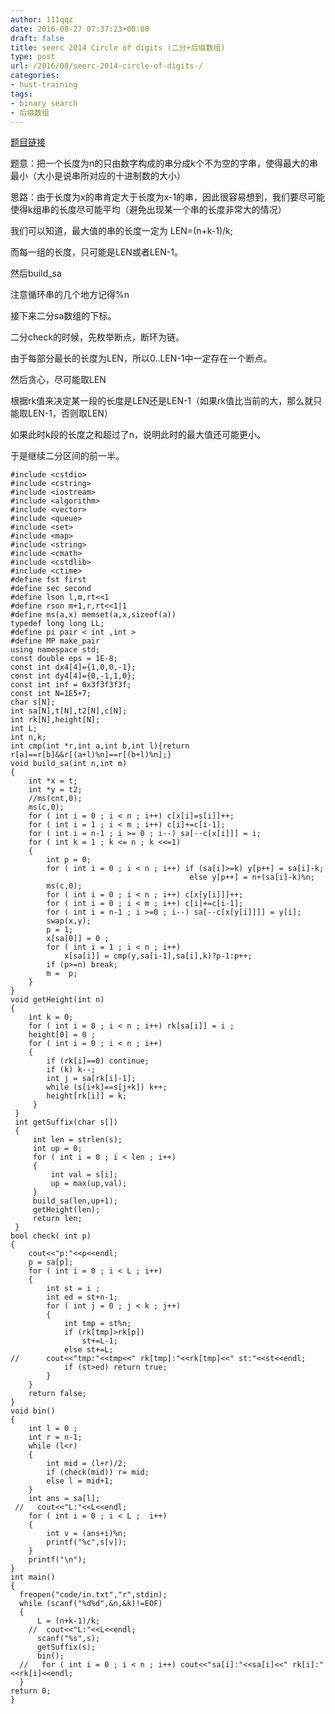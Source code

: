 ```yaml
---
author: 111qqz
date: 2016-08-27 07:37:23+00:00
draft: false
title: seerc 2014 Circle of digits (二分+后缀数组)
type: post
url: /2016/08/seerc-2014-circle-of-digits-/
categories:
- hust-training
tags:
- binary search
- 后缀数组
---
```


[题目链接](http://acm.hust.edu.cn/vjudge/contest/130303#problem/B)

题意：把一个长度为n的只由数字构成的串分成k个不为空的字串，使得最大的串最小（大小是说串所对应的十进制数的大小）

思路：由于长度为x的串肯定大于长度为x-1的串，因此很容易想到，我们要尽可能使得k组串的长度尽可能平均（避免出现某一个串的长度非常大的情况）

我们可以知道，最大值的串的长度一定为 LEN=(n+k-1)/k;

而每一组的长度，只可能是LEN或者LEN-1。

然后build_sa

注意循环串的几个地方记得%n

接下来二分sa数组的下标。

二分check的时候，先枚举断点，断环为链。

由于每部分最长的长度为LEN，所以0..LEN-1中一定存在一个断点。

然后贪心，尽可能取LEN

根据rk值来决定某一段的长度是LEN还是LEN-1（如果rk值比当前的大，那么就只能取LEN-1，否则取LEN）

如果此时k段的长度之和超过了n，说明此时的最大值还可能更小。

于是继续二分区间的前一半。

    
    #include <cstdio>
    #include <cstring>
    #include <iostream>
    #include <algorithm>
    #include <vector>
    #include <queue>
    #include <set>
    #include <map>
    #include <string>
    #include <cmath>
    #include <cstdlib>
    #include <ctime>
    #define fst first
    #define sec second
    #define lson l,m,rt<<1
    #define rson m+1,r,rt<<1|1
    #define ms(a,x) memset(a,x,sizeof(a))
    typedef long long LL;
    #define pi pair < int ,int >
    #define MP make_pair
    using namespace std;
    const double eps = 1E-8;
    const int dx4[4]={1,0,0,-1};
    const int dy4[4]={0,-1,1,0};
    const int inf = 0x3f3f3f3f;
    const int N=1E5+7;
    char s[N];
    int sa[N],t[N],t2[N],c[N];
    int rk[N],height[N];
    int L;
    int n,k;
    int cmp(int *r,int a,int b,int l){return r[a]==r[b]&&r[(a+l)%n]==r[(b+l)%n];}
    void build_sa(int n,int m)
    {
        int *x = t;
        int *y = t2;
        //ms(cnt,0);
        ms(c,0);
        for ( int i = 0 ; i < n ; i++) c[x[i]=s[i]]++;
        for ( int i = 1 ; i < m ; i++) c[i]+=c[i-1];
        for ( int i = n-1 ; i >= 0 ; i--) sa[--c[x[i]]] = i;
        for ( int k = 1 ; k <= n ; k <<=1)
        {
            int p = 0;
            for ( int i = 0 ; i < n ; i++) if (sa[i]>=k) y[p++] = sa[i]-k;
                                            else y[p++] = n+(sa[i]-k)%n;
            ms(c,0);
            for ( int i = 0 ; i < n ; i++) c[x[y[i]]]++;
            for ( int i = 0 ; i < m ; i++) c[i]+=c[i-1];
            for ( int i = n-1 ; i >=0 ; i--) sa[--c[x[y[i]]]] = y[i];
            swap(x,y);
            p = 1;
            x[sa[0]] = 0 ;
            for ( int i = 1 ; i < n ; i++)
                x[sa[i]] = cmp(y,sa[i-1],sa[i],k)?p-1:p++;
            if (p>=n) break;
            m =  p;
        }
    }
    void getHeight(int n)
    {
        int k = 0;
        for ( int i = 0 ; i < n ; i++) rk[sa[i]] = i ;
        height[0] = 0 ;
        for ( int i = 0 ; i < n ; i++)
        {
            if (rk[i]==0) continue;
            if (k) k--;
            int j = sa[rk[i]-1];
            while (s[i+k]==s[j+k]) k++;
            height[rk[i]] = k;
         }
     }
     int getSuffix(char s[])
     {
         int len = strlen(s);
         int up = 0;
         for ( int i = 0 ; i < len ; i++)
         {
             int val = s[i];
             up = max(up,val);
         }
         build_sa(len,up+1);
         getHeight(len);
         return len;
     }
    bool check( int p)
    {
        cout<<"p:"<<p<<endl;
        p = sa[p];
        for ( int i = 0 ; i < L ; i++)
        {
            int st = i ;
            int ed = st+n-1;
            for ( int j = 0 ; j < k ; j++)
            {
                int tmp = st%n;
                if (rk[tmp]>rk[p])
                    st+=L-1;
                else st+=L;
    //	    cout<<"tmp:"<<tmp<<" rk[tmp]:"<<rk[tmp]<<" st:"<<st<<endl;
                if (st>ed) return true;
            }
        }
        return false;
    }
    void bin()
    {
        int l = 0 ;
        int r = n-1;
        while (l<r)
        {
            int mid = (l+r)/2;
            if (check(mid)) r= mid;
            else l = mid+1;
        }
        int ans = sa[l];
     //   cout<<"L:"<<L<<endl;
        for ( int i = 0 ; i < L ;  i++)
        {
            int v = (ans+i)%n;
            printf("%c",s[v]);
        }
        printf("\n");
    }
    int main()
    {
      freopen("code/in.txt","r",stdin);
      while (scanf("%d%d",&n,&k)!=EOF)
      {
          L = (n+k-1)/k;
        //  cout<<"L:"<<L<<endl;
          scanf("%s",s);
          getSuffix(s);
          bin();
      //   for ( int i = 0 ; i < n ; i++) cout<<"sa[i]:"<<sa[i]<<" rk[i]:"<<rk[i]<<endl;
      }
    return 0;
    }
    





